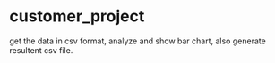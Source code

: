 # customer_project
get the data in csv format,
analyze and show bar chart,
also generate resultent csv file.
